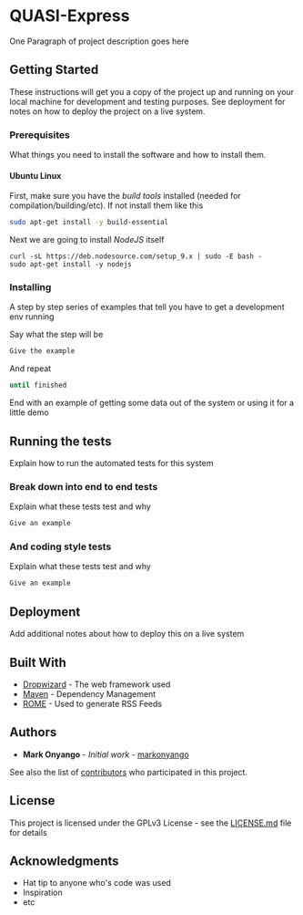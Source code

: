 # QUASI-Express

One Paragraph of project description goes here

## Getting Started

These instructions will get you a copy of the project up and running on your local machine for development and testing purposes. See deployment for notes on how to deploy the project on a live system.

### Prerequisites

What things you need to install the software and how to install them.

#### Ubuntu Linux
First, make sure you have the _build tools_ installed (needed for compilation/building/etc). If not install them like this
```bash
sudo apt-get install -y build-essential
```

Next we are going to install _NodeJS_ itself
```
curl -sL https://deb.nodesource.com/setup_9.x | sudo -E bash -
sudo apt-get install -y nodejs
```

### Installing

A step by step series of examples that tell you have to get a development env running

Say what the step will be

```bash
Give the example
```

And repeat

```bash
until finished
```

End with an example of getting some data out of the system or using it for a little demo

## Running the tests

Explain how to run the automated tests for this system

### Break down into end to end tests

Explain what these tests test and why

```bash
Give an example
```

### And coding style tests

Explain what these tests test and why

```bash
Give an example
```

## Deployment

Add additional notes about how to deploy this on a live system

## Built With

* [Dropwizard](http://www.dropwizard.io/1.0.2/docs/) - The web framework used
* [Maven](https://maven.apache.org/) - Dependency Management
* [ROME](https://rometools.github.io/rome/) - Used to generate RSS Feeds

## Authors

* **Mark Onyango** - *Initial work* - [markonyango](https://github.com/markonyango)

See also the list of [contributors](https://github.com/your/project/contributors) who participated in this project.

## License

This project is licensed under the GPLv3 License - see the [LICENSE.md](LICENSE.md) file for details

## Acknowledgments

* Hat tip to anyone who's code was used
* Inspiration
* etc
